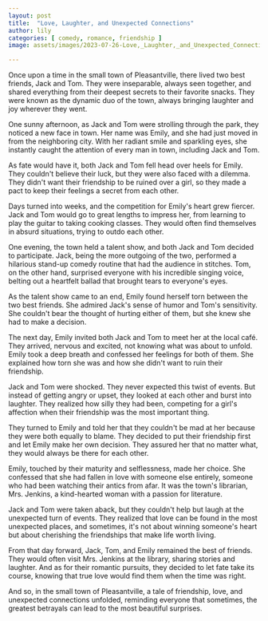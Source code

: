 ```yaml
---
layout: post
title:  "Love, Laughter, and Unexpected Connections"
author: lily
categories: [ comedy, romance, friendship ]
image: assets/images/2023-07-26-Love,_Laughter,_and_Unexpected_Connections.png

---
```

Once upon a time in the small town of Pleasantville, there lived two best friends, Jack and Tom. They were inseparable, always seen together, and shared everything from their deepest secrets to their favorite snacks. They were known as the dynamic duo of the town, always bringing laughter and joy wherever they went.

One sunny afternoon, as Jack and Tom were strolling through the park, they noticed a new face in town. Her name was Emily, and she had just moved in from the neighboring city. With her radiant smile and sparkling eyes, she instantly caught the attention of every man in town, including Jack and Tom.

As fate would have it, both Jack and Tom fell head over heels for Emily. They couldn't believe their luck, but they were also faced with a dilemma. They didn't want their friendship to be ruined over a girl, so they made a pact to keep their feelings a secret from each other.

Days turned into weeks, and the competition for Emily's heart grew fiercer. Jack and Tom would go to great lengths to impress her, from learning to play the guitar to taking cooking classes. They would often find themselves in absurd situations, trying to outdo each other.

One evening, the town held a talent show, and both Jack and Tom decided to participate. Jack, being the more outgoing of the two, performed a hilarious stand-up comedy routine that had the audience in stitches. Tom, on the other hand, surprised everyone with his incredible singing voice, belting out a heartfelt ballad that brought tears to everyone's eyes.

As the talent show came to an end, Emily found herself torn between the two best friends. She admired Jack's sense of humor and Tom's sensitivity. She couldn't bear the thought of hurting either of them, but she knew she had to make a decision.

The next day, Emily invited both Jack and Tom to meet her at the local café. They arrived, nervous and excited, not knowing what was about to unfold. Emily took a deep breath and confessed her feelings for both of them. She explained how torn she was and how she didn't want to ruin their friendship.

Jack and Tom were shocked. They never expected this twist of events. But instead of getting angry or upset, they looked at each other and burst into laughter. They realized how silly they had been, competing for a girl's affection when their friendship was the most important thing.

They turned to Emily and told her that they couldn't be mad at her because they were both equally to blame. They decided to put their friendship first and let Emily make her own decision. They assured her that no matter what, they would always be there for each other.

Emily, touched by their maturity and selflessness, made her choice. She confessed that she had fallen in love with someone else entirely, someone who had been watching their antics from afar. It was the town's librarian, Mrs. Jenkins, a kind-hearted woman with a passion for literature.

Jack and Tom were taken aback, but they couldn't help but laugh at the unexpected turn of events. They realized that love can be found in the most unexpected places, and sometimes, it's not about winning someone's heart but about cherishing the friendships that make life worth living.

From that day forward, Jack, Tom, and Emily remained the best of friends. They would often visit Mrs. Jenkins at the library, sharing stories and laughter. And as for their romantic pursuits, they decided to let fate take its course, knowing that true love would find them when the time was right.

And so, in the small town of Pleasantville, a tale of friendship, love, and unexpected connections unfolded, reminding everyone that sometimes, the greatest betrayals can lead to the most beautiful surprises.